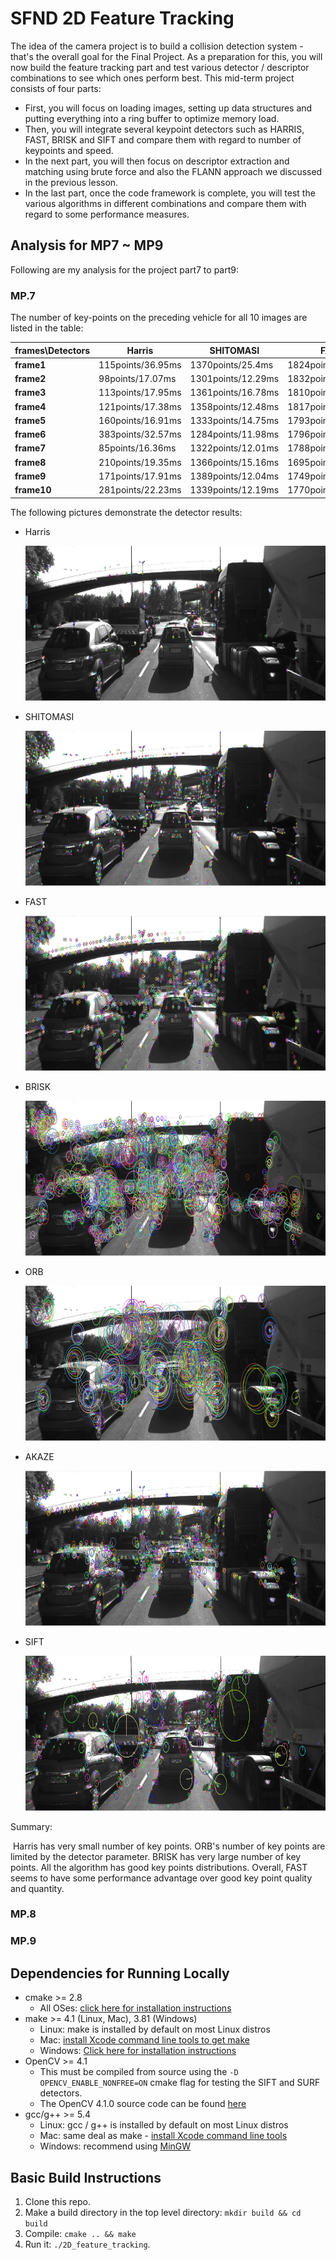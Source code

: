 # SFND 2D Feature Tracking

The idea of the camera project is to build a collision detection system - that's the overall goal for the Final Project. As a preparation for this, you will now build the feature tracking part and test various detector / descriptor combinations to see which ones perform best. This mid-term project consists of four parts:

* First, you will focus on loading images, setting up data structures and putting everything into a ring buffer to optimize memory load. 
* Then, you will integrate several keypoint detectors such as HARRIS, FAST, BRISK and SIFT and compare them with regard to number of keypoints and speed. 
* In the next part, you will then focus on descriptor extraction and matching using brute force and also the FLANN approach we discussed in the previous lesson. 
* In the last part, once the code framework is complete, you will test the various algorithms in different combinations and compare them with regard to some performance measures. 

## Analysis for MP7 ~ MP9

Following are  my analysis for the project part7 to part9:

### MP.7

The number of key-points on the preceding vehicle for all 10 images are listed in the table:

| frames\Detectors | Harris            | SHITOMASI          | FAST               | BRISK              | ORB               | AKAZE               | SIFT                |
| ---------------- | ----------------- | ------------------ | ------------------ | ------------------ | ----------------- | ------------------- | ------------------- |
| **frame1**       | 115points/36.95ms | 1370points/25.4ms  | 1824points/1.025ms | 2757points/55.18ms | 500points/18.12ms | 1351points/122.72ms | 1438points/168.15ms |
| **frame2**       | 98points/17.07ms  | 1301points/12.29ms | 1832points/1.23ms  | 2777points/47.10ms | 500points/8.32ms  | 1327points/105.61ms | 1371points/123.40ms |
| **frame3**       | 113points/17.95ms | 1361points/16.78ms | 1810points/1.08ms  | 2741points/47.07ms | 500points/11.21ms | 1311points/100.24ms | 1380points/124.06ms |
| **frame4**       | 121points/17.38ms | 1358points/12.48ms | 1817points/1.11ms  | 2735points/47.14ms | 500points/7.68ms  | 1351points/105.48ms | 1335points/123.52ms |
| **frame5**       | 160points/16.91ms | 1333points/14.75ms | 1793points/1.19ms  | 2757points/47.57ms | 500points/7.77ms  | 1360points/101.04ms | 1305points/124.77ms |
| **frame6**       | 383points/32.57ms | 1284points/11.98ms | 1796points/1.15ms  | 2695points/47.21ms | 500points/7.54ms  | 1347points/104.22ms | 1370points/124.01ms |
| **frame7**       | 85points/16.36ms  | 1322points/12.01ms | 1788points/1.14ms  | 2715points/46.80ms | 500points/7.66ms  | 1363points/105.08ms | 1396points/124.95ms |
| **frame8**       | 210points/19.35ms | 1366points/15.16ms | 1695points/1.11ms  | 2628points/46.47ms | 500points/7.83ms  | 1331points/105.46ms | 1382points/133.22ms |
| **frame9**       | 171points/17.91ms | 1389points/12.04ms | 1749points/1.15ms  | 2639points/46.75ms | 500points/8.03ms  | 1357points/107.08ms | 1463points/136.62ms |
| **frame10**      | 281points/22.23ms | 1339points/12.19ms | 1770points/1.16ms  | 2672points/46.96ms | 500points/8.46ms  | 1331points/110.19ms | 1422points/125.57ms |

The following pictures demonstrate the detector results:

* Harris

  <img src="images/Harris.PNG" width="820" height="248" />

* SHITOMASI

  <img src="images/SHITOMASI.PNG" width="820" height="248"/>

* FAST

  <img src="images/FAST.PNG" width="820" height="248"/>

* BRISK

  <img src="images/brisk.PNG" width="820" height="248"/>

* ORB

  <img src="images/ORB.PNG" width="820" height="248"/>

* AKAZE

  <img src="images/AKAZE.PNG" width="820" height="248"/>

* SIFT

  <img src="images/SIFT.PNG" width="820" height="248"/>

Summary:

​	Harris has very small number of key points. ORB's number of key points are limited by the detector parameter. BRISK has very large number of key points. All 	the algorithm has good key points distributions. Overall, FAST seems to have some performance advantage over good key point quality and quantity.

### MP.8

### MP.9 



## Dependencies for Running Locally
* cmake >= 2.8
  * All OSes: [click here for installation instructions](https://cmake.org/install/)
* make >= 4.1 (Linux, Mac), 3.81 (Windows)
  * Linux: make is installed by default on most Linux distros
  * Mac: [install Xcode command line tools to get make](https://developer.apple.com/xcode/features/)
  * Windows: [Click here for installation instructions](http://gnuwin32.sourceforge.net/packages/make.htm)
* OpenCV >= 4.1
  * This must be compiled from source using the `-D OPENCV_ENABLE_NONFREE=ON` cmake flag for testing the SIFT and SURF detectors.
  * The OpenCV 4.1.0 source code can be found [here](https://github.com/opencv/opencv/tree/4.1.0)
* gcc/g++ >= 5.4
  * Linux: gcc / g++ is installed by default on most Linux distros
  * Mac: same deal as make - [install Xcode command line tools](https://developer.apple.com/xcode/features/)
  * Windows: recommend using [MinGW](http://www.mingw.org/)

## Basic Build Instructions

1. Clone this repo.
2. Make a build directory in the top level directory: `mkdir build && cd build`
3. Compile: `cmake .. && make`
4. Run it: `./2D_feature_tracking`.